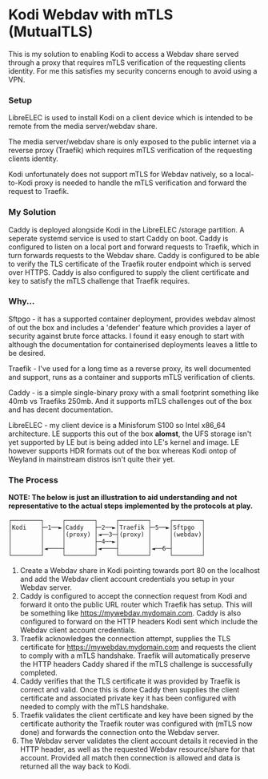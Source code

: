 # Kodi Webdav with mTLS (MutualTLS)

This is my solution to enabling Kodi to access a Webdav share served through a proxy that requires mTLS verification of the requesting clients identity.  For me this satisfies my security concerns enough to avoid using a VPN.

### Setup

LibreELEC is used to install Kodi on a client device which is intended to be remote from the media server/webdav share.

The media server/webdav share is only exposed to the public internet via a reverse proxy (Traefik) which requires mTLS verification of the requesting clients identity.

Kodi unfortunately does not support mTLS for Webdav natively, so a local-to-Kodi proxy is needed to handle the mTLS verification and forward the request to Traefik.

### My Solution

Caddy is deployed alongside Kodi in the LibreELEC /storage partition.  A seperate systemd service is used to start Caddy on boot.  Caddy is configured to listen on a local port and forward requests to Traefik, which in turn forwards requests to the Webdav share.  Caddy is configured to be able to verify the TLS certificate of the Traefik router endpoint which is served over HTTPS.  Caddy is also configured to supply the client certificate and key to satisfy the mTLS challenge that Traefik requires.

### Why...

Sftpgo - it has a supported container deployment, provides webdav almost of out the box and includes a 'defender' feature which provides a layer of security against brute force attacks.  I found it easy enough to start with although the documentation for containerised deployments leaves a little to be desired.

Traefik - I've used for a long time as a reverse proxy, its well documented and support, runs as a container and supports mTLS verification of clients.

Caddy - is a simple single-binary proxy with a small footprint something like 40mb vs Traefiks 250mb.  And it supports mTLS challenges out of the box and has decent documentation.

LibreELEC - my client device is a Minisforum S100 so Intel x86_64 architecture.  LE supports this out of the box **alomst**, the UFS storage isn't yet supported by LE but is being added into LE's kernel and image.  LE however supports HDR formats out of the box whereas Kodi ontop of Weyland in mainstream distros isn't quite their yet.

### The Process

**NOTE:  The below is just an illustration to aid understanding and not representative to the actual steps implemented by the protocols at play.**
```
┌────────┐     ┌────────┐     ┌────────┐     ┌────────┐  
│Kodi    ├─1──►│Caddy   ├─2──►│Traefik ├─5──►│Sftpgo  │  
│        │     │(proxy) │◄──3─┤(proxy) │     │(webdav)│  
│        │     │        ├─4──►│        │     │        │  
│        │◄────┤        │◄────┤        │◄──6─┤        │  
└────────┘     └────────┘     └────────┘     └────────┘ 
```
1. Create a Webdav share in Kodi pointing towards port 80 on the localhost and add the Webdav client account credentials you setup in your Webdav server.
2. Caddy is configured to accept the connection request from Kodi and forward it onto the public URL router which Traefik has setup.  This will be something like https://mywebdav.mydomain.com.  Caddy is also configured to forward on the HTTP headers Kodi sent which include the Webdav client account credentials.
3. Traefik acknowledges the connection attempt, supplies the TLS certificate for https://mywebdav.mydomain.com and requests the client to comply with a mTLS handshake.  Traefik will automatically preserve the HTTP headers Caddy shared if the mTLS challenge is successfully completed.
4. Caddy verifies that the TLS certificate it was provided by Traefik is correct and valid.  Once this is done Caddy then supplies the client certificate and associated private key it has been configured with needed to comply with the mTLS handshake.
5. Traefik validates the client certificate and key have been signed by the certificate authority the Traefik router was configured with (mTLS now done) and forwards the connection onto the Webdav server.
6. The Webdav server validates the client account details it recevied in the HTTP header, as well as the requested Webdav resource/share for that account.  Provided all match then connection is allowed and data is returned all the way back to Kodi.
